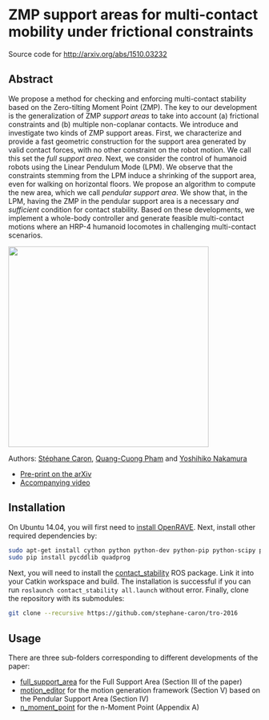 # ZMP support areas for multi-contact mobility under frictional constraints

Source code for http://arxiv.org/abs/1510.03232

## Abstract

We propose a method for checking and enforcing multi-contact stability based on
the Zero-tilting Moment Point (ZMP). The key to our development is the
generalization of ZMP *support areas* to take into account (a) frictional
constraints and (b) multiple non-coplanar contacts. We introduce and
investigate two kinds of ZMP support areas. First, we characterize and provide
a fast geometric construction for the support area generated by valid contact
forces, with no other constraint on the robot motion. We call this set the
*full support area*. Next, we consider the control of humanoid robots using the
Linear Pendulum Mode (LPM). We observe that the constraints stemming from the
LPM induce a shrinking of the support area, even for walking on horizontal
floors. We propose an algorithm to compute the new area, which we call
*pendular support area*. We show that, in the LPM, having the ZMP in the
pendular support area is a necessary *and sufficient* condition for contact
stability. Based on these developments, we implement a whole-body controller
and generate feasible multi-contact motions where an HRP-4 humanoid locomotes
in challenging multi-contact scenarios.

<img src="https://scaron.info/images/two-areas.png" height="400" />

Authors:
[Stéphane Caron](https://scaron.info),
[Quang-Cuong Pham](https://www.normalesup.org/~pham/) and
[Yoshihiko Nakamura](http://www.ynl.t.u-tokyo.ac.jp/)

- [Pre-print on the arXiv](http://arxiv.org/abs/1510.03232)
- [Accompanying video](https://scaron.info/videos/tro-2016.mp4)

## Installation

On Ubuntu 14.04, you will first need to [install
OpenRAVE](https://scaron.info/teaching/installing-openrave-on-ubuntu-14.04.html).
Next, install other required dependencies by:

```bash
sudo apt-get install cython python python-dev python-pip python-scipy python-tk
sudo pip install pycddlib quadprog
```

Next, you will need to install the
[contact\_stability](https://github.com/stephane-caron/contact_stability) ROS
package. Link it into your Catkin workspace and build. The installation is successful if
you can run ``roslaunch contact_stability all.launch`` without error. Finally, clone the
repository with its submodules:

```bash
git clone --recursive https://github.com/stephane-caron/tro-2016
```

## Usage

There are three sub-folders corresponding to different developments of the paper:

- [full\_support\_area](full_support_area/) for the Full Support Area (Section
  III of the paper)
- [motion\_editor](motion_editor/) for the motion generation framework (Section
  V) based on the Pendular Support Area (Section IV)
- [n\_moment\_point](n_moment_point/) for the n-Moment Point (Appendix A)
